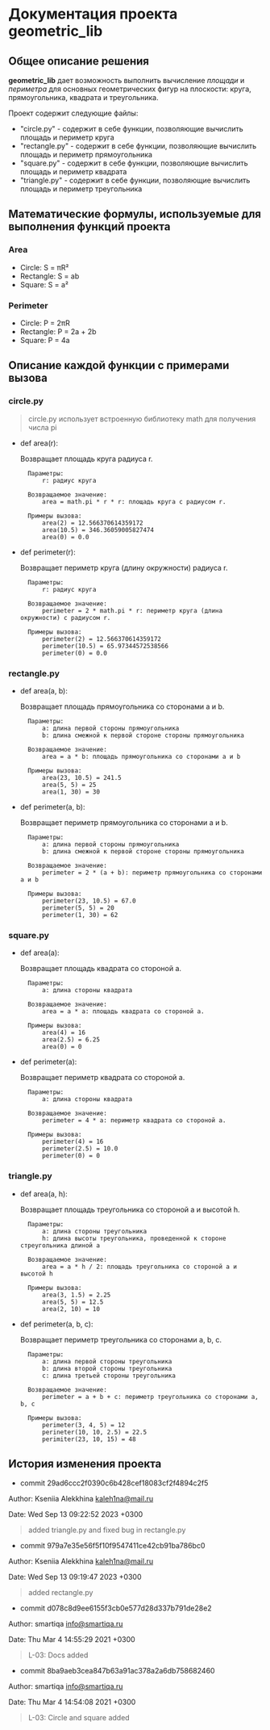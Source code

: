 # **Документация проекта geometric_lib**

## Общее описание решения

**geometric_lib** дает возможность выполнить вычисление _площади_ и _периметра_ для основных геометрических фигур на плоскости: круга, прямоугольника, квадрата и треугольника.

Проект содержит следующие файлы:
- "circle.py" - содержит в себе функции, позволяющие вычислить площадь и периметр круга
- "rectangle.py" - содержит в себе функции, позволяющие вычислить площадь и периметр прямоугольника
- "square.py" - содержит в себе функции, позволяющие вычислить площадь и периметр квадрата
- "triangle.py" - содержит в себе функции, позволяющие вычислить площадь и периметр треугольника

## Математические формулы, используемые для выполнения функций проекта

### Area
- Circle: S = πR²
- Rectangle: S = ab
- Square: S = a²

### Perimeter
- Circle: P = 2πR
- Rectangle: P = 2a + 2b
- Square: P = 4a

## Описание каждой функции с примерами вызова

### circle.py

> circle.py использует встроенную библиотеку math для получения числа pi

- def area(r):
    
    Возвращает площадь круга радиуса r.

        Параметры:
            r: радиус круга
        
        Возвращаемое значение:
            area = math.pi * r * r: площадь круга с радиусом r.   

        Примеры вызова:
            area(2) = 12.566370614359172
            area(10.5) = 346.36059005827474
            area(0) = 0.0

- def perimeter(r):
    
    Возвращает периметр круга (длину окружности) радиуса r.

        Параметры:
            r: радиус круга
        
        Возвращаемое значение:
            perimeter = 2 * math.pi * r: периметр круга (длина окружности) с радиусом r. 

        Примеры вызова:
            perimeter(2) = 12.566370614359172
            perimeter(10.5) = 65.97344572538566
            perimeter(0) = 0.0

### rectangle.py

- def area(a, b): 
    
    Возвращает площадь прямоугольника со сторонами a и b.

        Параметры:
            a: длина первой стороны прямоугольника
            b: длина смежной к первой стороне стороны прямоугольника
        
        Возвращаемое значение:
            area = a * b: площадь прямоугольника со сторонами a и b    

        Примеры вызова:
            area(23, 10.5) = 241.5
            area(5, 5) = 25
            area(1, 30) = 30

- def perimeter(a, b): 
    
    Возвращает периметр прямоугольника со сторонами a и b.

        Параметры:
            a: длина первой стороны прямоугольника
            b: длина смежной к первой стороне стороны прямоугольника
        
        Возвращаемое значение:
            perimeter = 2 * (a + b): периметр прямоугольника со сторонами a и b   
        
        Примеры вызова:
            perimeter(23, 10.5) = 67.0
            perimeter(5, 5) = 20
            perimeter(1, 30) = 62

### square.py

- def area(a):
    
    Возвращает площадь квадрата со стороной a.

        Параметры:
            a: длина стороны квадрата
        
        Возвращаемое значение:
            area = a * a: площадь квадрата со стороной a.   
        
        Примеры вызова:
            area(4) = 16
            area(2.5) = 6.25
            area(0) = 0

- def perimeter(a):
    
    Возвращает периметр квадрата со стороной a.

        Параметры:
            a: длина стороны квадрата
        
        Возвращаемое значение:
            perimeter = 4 * a: периметр квадрата со стороной a.   
        
        Примеры вызова:
            perimeter(4) = 16
            perimeter(2.5) = 10.0
            perimeter(0) = 0

### triangle.py

- def area(a, h):

    Возвращает площадь треугольника со стороной a и высотой h.

        Параметры:
            a: длина стороны треугольника
            h: длина высоты треугольника, проведенной к стороне стреугольника длиной a
        
        Возвращаемое значение:
            area = a * h / 2: площадь треугольника со стороной a и высотой h
        
        Примеры вызова:
            area(3, 1.5) = 2.25
            area(5, 5) = 12.5
            area(2, 10) = 10

- def perimeter(a, b, c):

    Возвращает периметр треугольника со сторонами a, b, c.

        Параметры:
            a: длина первой стороны треугольника
            b: длина второй стороны треугольника
            с: длина третьей стороны треугольника
        
        Возвращаемое значение:
            perimeter = a + b + c: периметр треугольника со сторонами a, b, c
        
        Примеры вызова:
            perimeter(3, 4, 5) = 12
            perineter(10, 10, 2.5) = 22.5
            perimiter(23, 10, 15) = 48

## История изменения проекта

- commit 29ad6ccc2f0390c6b428cef18083cf2f4894c2f5

Author: Kseniia Alekkhina <kaleh1na@mail.ru>

Date:   Wed Sep 13 09:22:52 2023 +0300

> added triangle.py and fixed bug in rectangle.py

 - commit 979a7e35e56f5f10f9547411ce42cb91ba786bc0

Author: Kseniia Alekkhina <kaleh1na@mail.ru>

Date:   Wed Sep 13 09:19:47 2023 +0300

> added rectangle.py

- commit d078c8d9ee6155f3cb0e577d28d337b791de28e2

Author: smartiqa <info@smartiqa.ru>

Date:   Thu Mar 4 14:55:29 2021 +0300

> L-03: Docs added

- commit 8ba9aeb3cea847b63a91ac378a2a6db758682460

Author: smartiqa <info@smartiqa.ru>

Date:   Thu Mar 4 14:54:08 2021 +0300

> L-03: Circle and square added